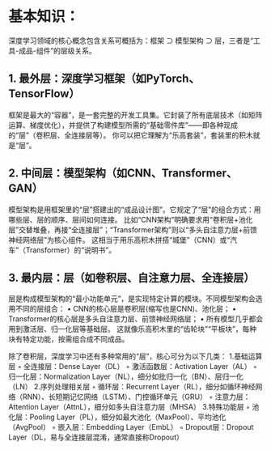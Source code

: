 # 基本知识：
深度学习领域的核心概念包含关系可概括为：框架 ⊃ 模型架构 ⊃ 层，三者是“工具-成品-组件”的层级关系。

## 1. 最外层：深度学习框架（如PyTorch、TensorFlow）

框架是最大的“容器”，是一套完整的开发工具集。它封装了所有底层技术（如矩阵运算、梯度优化），并提供了构建模型所需的“基础零件库”——即各种现成的“层”（卷积层、全连接层等）。
你可以把它理解为“乐高套装”，套装里的积木就是“层”。

## 2. 中间层：模型架构（如CNN、Transformer、GAN）

模型架构是用框架里的“层”搭建出的“成品设计图”。它规定了“层”的组合方式：用哪些层、层的顺序、层间如何连接。
比如“CNN架构”明确要求用“卷积层+池化层”交替堆叠，再接“全连接层”；“Transformer架构”则以“多头自注意力层+前馈神经网络层”为核心组件。
这相当于用乐高积木拼搭“城堡”（CNN）或“汽车”（Transformer）的“说明书”。

## 3. 最内层：层（如卷积层、自注意力层、全连接层）

层是构成模型架构的“最小功能单元”，是实现特定计算的模块。不同模型架构会选用不同的层组合：
• CNN的核心层是卷积层(缩写也是CNN)、池化层；
• Transformer的核心层是多头自注意力层、前馈神经网络层；
• 所有模型几乎都会用到激活层、归一化层等基础层。
这就像乐高积木里的“齿轮块”“平板块”，每种块有特定功能，按需组合成不同成品。

除了卷积层，深度学习中还有多种常用的“层”，核心可分为以下几类：
1.基础运算层
◦ 全连接层：Dense Layer（DL）
◦ 激活函数层：Activation Layer（AL）
◦ 归一化层：Normalization Layer（NL），细分如批归一化（BN）、层归一化（LN）
2.序列处理相关层
◦ 循环层：Recurrent Layer（RL），细分如循环神经网络（RNN）、长短期记忆网络（LSTM）、门控循环单元（GRU）
◦ 注意力层：Attention Layer（AttnL），细分如多头自注意力层（MHSA）
3.特殊功能层
◦ 池化层：Pooling Layer（PL），细分如最大池化（MaxPool）、平均池化（AvgPool）
◦ 嵌入层：Embedding Layer（EmbL）
◦ Dropout层：Dropout Layer（DL，易与全连接层混淆，通常直接称Dropout）
